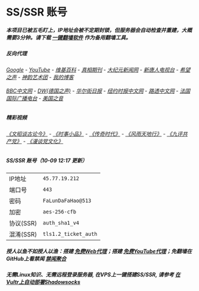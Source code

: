 # SS/SSR 账号 

##### 本项目已被五毛盯上，IP地址会被不定期封锁，但服务器会自动检查并重建，大概需要3分钟。请下载 [一键翻墙软件](https://github.com/gfw-breaker/nogfw/blob/master/README.md) 作为备用翻墙工具。

##### 反向代理
######  [Google](http://45.77.19.212:8888/search?q=425事件) - [YouTube](https://nogfw.the-youtube.win) - [维基百科](http://45.77.19.212:8100/wiki/喬高-麥塔斯調查報告) - [真相期刊](http://45.77.19.212:8300/display.aspx?category_id=3&zhuanti_id=2) - [大纪元新闻网](http://45.77.19.212:10080) - [新唐人电视台](http://45.77.19.212:8000) - [希望之声](http://45.77.19.212:8200) - [神韵艺术团](http://45.77.19.212:8000/xtr/gb/prog673.html) - [我的博客](http://45.77.19.212:10000/)<br/> <br/> [BBC中文网](http://45.77.19.212:9100/zhongwen/simp) - [DW(德国之声)](http://45.77.19.212:9200/zh/在线报导/s-9058?&zhongwen=simp) - [华尔街日报](http://45.77.19.212:9300) - [纽约时报中文网](http://45.77.19.212:9400) - [路透中文网](http://45.77.19.212:9500/) - [法国国际广播电台](http://45.77.19.212:9600/) - [美国之音](http://45.77.19.212:9700/) 

##### 精彩视频
###### [《文昭谈古论今》](https://github.com/gfw-breaker/wenzhao/blob/master/README.md) - [《时事小品》](https://github.com/gfw-breaker/ntdtv-comedy/blob/master/README.md) - [《传奇时代》](http://45.77.19.212:10000/videos/legend/) - [《风雨天地行》](http://45.77.19.212:10000/videos/fytdx/) - [《九评共产党》](http://45.77.19.212:10000/videos/jiuping/) - [《漫谈党文化》](http://45.77.19.212:10000/videos/mtdwh/) 

##### SS/SSR 账号（10-09 12:17 更新）
|||
|-|-|
|IP地址|`45.77.19.212`|
|端口号|`443` |
|密码|`FaLunDaFaHao@513`|  
|加密|`aes-256-cfb`|
|协议(SSR) |`auth_sha1_v4`|  
|混淆(SSR) |`tls1.2_ticket_auth`|  

##### 授人以鱼不如授人以渔：搭建 [免费Web代理](https://github.com/no-gfw/heroku-node-proxy#--end--)；搭建 [免费YouTube代理](https://github.com/gfw-breaker/you2php-heroku#--end--)；免翻墙在GitHub上看禁闻 [禁闻聚合](https://github.com/gfw-breaker/banned-news/blob/master/README.md)

##### 无需Linux知识、无需远程登录服务器, 在VPS上一键搭建SS/SSR, 请参考 [在Vultr上自动部署Shadowsocks](https://gfw-breaker.win/vultr%e9%83%a8%e7%bd%b2ss/) 
